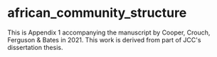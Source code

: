 # african_community_structure

This is Appendix 1 accompanying the manuscript by Cooper, Crouch, Ferguson & Bates in 2021. This work is derived from part of JCC's dissertation thesis.
